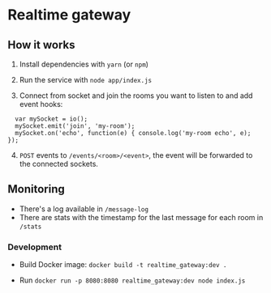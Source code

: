 # Realtime gateway

## How it works

1) Install dependencies with `yarn` (or `npm`)

2) Run the service with `node app/index.js`

3) Connect from socket and join the rooms you want to listen to and add event hooks:

```
  var mySocket = io();
  mySocket.emit('join', 'my-room');
  mySocket.on('echo', function(e) { console.log('my-room echo', e); });
```

4) `POST` events to `/events/<room>/<event>`, the event will be forwarded
  to the connected sockets.

## Monitoring

- There's a log available in `/message-log`
- There are stats with the timestamp for the last message for each room in `/stats`

### Development

- Build Docker image: `docker build -t realtime_gateway:dev .`

- Run `docker run -p 8080:8080 realtime_gateway:dev node index.js`
